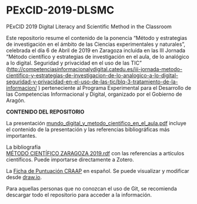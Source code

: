 # PExCID-2019-DLSMC
  PExCID 2019 Digital Literacy and Scientific Method in the Classroom
  
Este repositorio resume el contenido de la ponencia “Método y estrategias de investigación en el ámbito de las Ciencias experimentales y naturales”, celebrada el día 6 de Abril de 2019 en Zaragoza incluída en las III Jornada “Método científico y estrategias de investigación en el aula, de lo analógico a lo digital. Seguridad y privacidad en el uso de las TIC”  (http://competenciasinformacionalydigital.catedu.es/iii-jornada-metodo-cientifico-y-estrategias-de-investigacion-de-lo-analogico-a-lo-digital-seguridad-y-privacidad-en-el-uso-de-las-tic/blq-3-tratamiento-de-la-informacion/ ) perteneciente al Programa Experimental para el Desarrollo de las Competencias Informacional y Digital, organizado por el Gobierno de Aragón.

**CONTENIDO DEL REPOSITORIO**

La presentación [mundo_digital_y_metodo_cientifico_en_el_aula.pdf](https://github.com/valba/PExCID-2019-DLSMC/blob/master/mundo_digital_y_metodo_cientifico_en_el_aula.pdf)
 incluye el contenido de la presentación y las referencias bibliográficas más importantes.

La bibliografía  
[MÉTODO CIENTÍFICO ZARAGOZA 2019.rdf](https://github.com/valba/PExCID-2019-DLSMC/blob/master/M%C3%89TODO%20CIENT%C3%8DFICO%20ZARAGOZA%202019.rdf) con las referencias a artículos científicos. Puede importarse directamente a Zotero.

La [Ficha de Puntuación CRAAP](https://github.com/valba/PExCID-2019-DLSMC/blob/master/Ficha%20de%20Puntuaci%C3%B3n%20CRAAP.drawio)  en español. Se puede visualizar y modificar desde [draw.io](https://www.draw.io/?client=1#Hvalba%2FPExCID-2019-DLSMC%2Fmaster%2FFicha%20de%20Puntuaci%C3%B3n%20CRAAP.drawio).

Para aquellas personas que no conozcan el uso de Git, se recomienda descargar todo el repositorio para acceder a la información.

